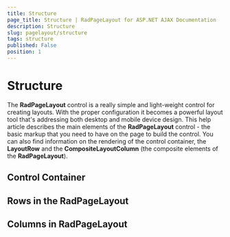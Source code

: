 ```yaml
---
title: Structure
page_title: Structure | RadPageLayout for ASP.NET AJAX Documentation
description: Structure
slug: pagelayout/structure
tags: structure
published: False
position: 1
---
```


# Structure



The **RadPageLayout** control is a really simple and light-weight control for creating layouts. With the proper configuration it becomes a powerful layout tool that's addressing both desktop and mobile device design. This help article describes the main elements of the **RadPageLayout** control - the basic markup that you need to have on the page to build the control. You can also find information on the rendering of the control container, the **LayoutRow** and the **CompositeLayoutColumn** (the composite elements of the **RadPageLayout**).

## Control Container

## Rows in the RadPageLayout

## Columns in RadPageLayout
